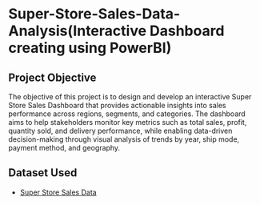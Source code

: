 # Super-Store-Sales-Data-Analysis(Interactive Dashboard creating using PowerBI)
## Project Objective
The objective of this project is to design and develop an interactive Super Store Sales Dashboard that provides actionable insights into sales performance across regions, segments, and categories. The dashboard aims to help stakeholders monitor key metrics such as total sales, profit, quantity sold, and delivery performance, while enabling data-driven decision-making through visual analysis of trends by year, ship mode, payment method, and geography.

## Dataset Used
- <a href="  ">Super Store Sales Data

